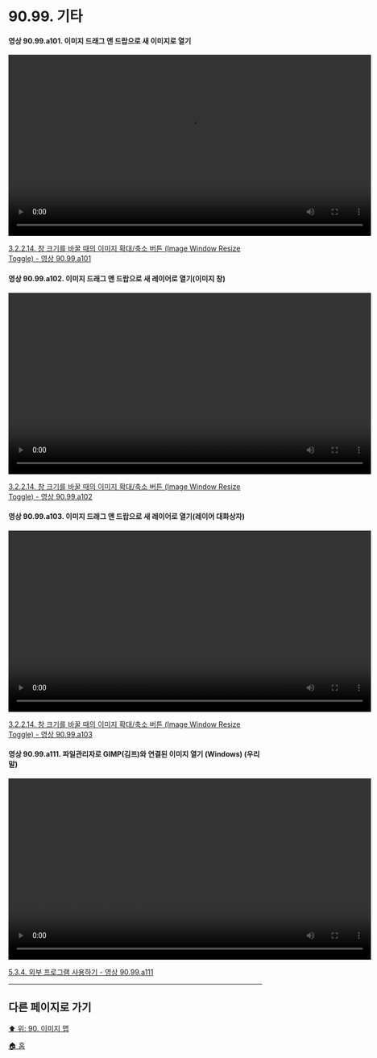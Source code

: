 # 90.99. 기타

#### 영상 90.99.a101. 이미지 드래그 앤 드랍으로 새 이미지로 열기
<video controls="controls" width="720" src="https://github.com/wonder13662/gimp/assets/15767104/246a2a2d-0d6e-4177-944a-ec4718341c12"></video>

[3.2.2.14. 창 크기를 바꿀 때의 이미지 확대/축소 버튼 (Image Window Resize Toggle) - 영상 90.99.a101](https://wonder13662.github.io/gimp/2.10.36_ko/03-02-02-image-windowx-14-image-window-resize-toggle.html#%EC%98%81%EC%83%81-9099a101-%EC%9D%B4%EB%AF%B8%EC%A7%80-%EB%93%9C%EB%9E%98%EA%B7%B8-%EC%95%A4-%EB%93%9C%EB%9E%8D%EC%9C%BC%EB%A1%9C-%EC%83%88-%EC%9D%B4%EB%AF%B8%EC%A7%80%EB%A1%9C-%EC%97%B4%EA%B8%B0)

#### 영상 90.99.a102. 이미지 드래그 앤 드랍으로 새 레이어로 열기(이미지 창)
<video controls="controls" width="720" environment="MacOS:Sonoma 14.2.1 GIMP 2.10.36" src="https://github.com/wonder13662/gimp/assets/15767104/9da97e53-6122-4dea-a711-4c63f6663345"></video>

[3.2.2.14. 창 크기를 바꿀 때의 이미지 확대/축소 버튼 (Image Window Resize Toggle) - 영상 90.99.a102](https://wonder13662.github.io/gimp/2.10.36_ko/03-02-02-image-windowx-14-image-window-resize-toggle.html#%EC%98%81%EC%83%81-9099a102-%EC%9D%B4%EB%AF%B8%EC%A7%80-%EB%93%9C%EB%9E%98%EA%B7%B8-%EC%95%A4-%EB%93%9C%EB%9E%8D%EC%9C%BC%EB%A1%9C-%EC%83%88-%EB%A0%88%EC%9D%B4%EC%96%B4%EB%A1%9C-%EC%97%B4%EA%B8%B0%EC%9D%B4%EB%AF%B8%EC%A7%80-%EC%B0%BD)

#### 영상 90.99.a103. 이미지 드래그 앤 드랍으로 새 레이어로 열기(레이어 대화상자)
<video controls="controls" width="720" environment="MacOS:Sonoma 14.2.1 GIMP 2.10.36" src="https://github.com/wonder13662/gimp/assets/15767104/17c2020e-00c1-4581-823e-732a917c283d"></video>

[3.2.2.14. 창 크기를 바꿀 때의 이미지 확대/축소 버튼 (Image Window Resize Toggle) - 영상 90.99.a103](https://wonder13662.github.io/gimp/2.10.36_ko/03-02-02-image-windowx-14-image-window-resize-toggle.html#%EC%98%81%EC%83%81-9099a103-%EC%9D%B4%EB%AF%B8%EC%A7%80-%EB%93%9C%EB%9E%98%EA%B7%B8-%EC%95%A4-%EB%93%9C%EB%9E%8D%EC%9C%BC%EB%A1%9C-%EC%83%88-%EB%A0%88%EC%9D%B4%EC%96%B4%EB%A1%9C-%EC%97%B4%EA%B8%B0%EB%A0%88%EC%9D%B4%EC%96%B4-%EB%8C%80%ED%99%94%EC%83%81%EC%9E%90)

#### 영상 90.99.a111. 파일관리자로 GIMP(김프)와 연결된 이미지 열기 (Windows) (우리말)
<video controls="controls" width="720" src="https://github.com/wonder13662/gimp/assets/15767104/8057c3c1-9694-4d4d-bb0b-fa2b76504678"></video>

[5.3.4. 외부 프로그램 사용하기 - 영상 90.99.a111]()

***

## 다른 페이지로 가기

[⬆️ 위: 90. 이미지 맵](./90-00-image-map.md)

[🏠 홈](./00-home.md)